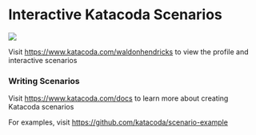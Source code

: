 # Interactive Katacoda Scenarios

[![](http://shields.katacoda.com/katacoda/waldonhendricks/count.svg)](https://www.katacoda.com/waldonhendricks "Get your profile on Katacoda.com")

Visit https://www.katacoda.com/waldonhendricks to view the profile and interactive scenarios

### Writing Scenarios
Visit https://www.katacoda.com/docs to learn more about creating Katacoda scenarios

For examples, visit https://github.com/katacoda/scenario-example
